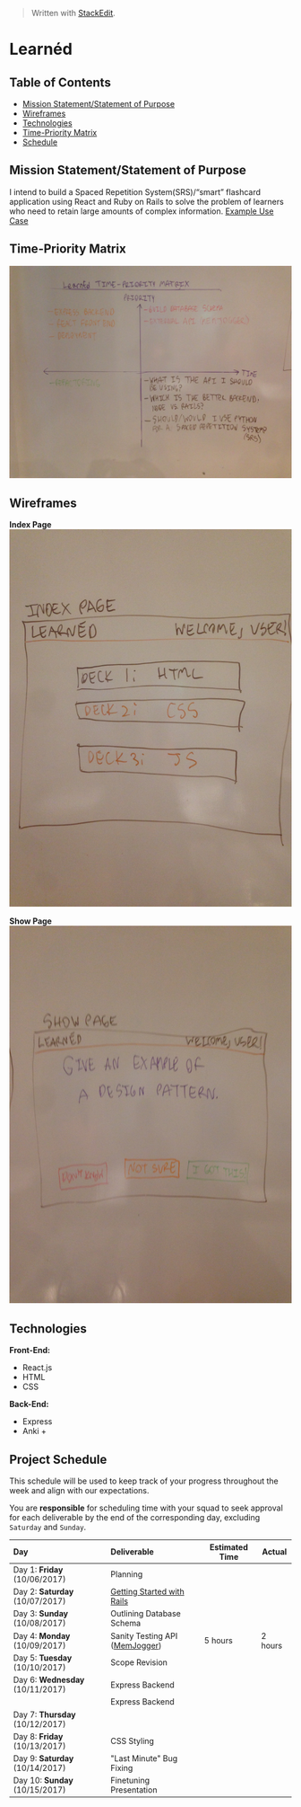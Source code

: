 ﻿


> Written with [StackEdit](https://stackedit.io/).
# **Learnéd**

## Table of Contents
- [Mission Statement/Statement of Purpose](#mission)
- [Wireframes](#wireframes)
- [Technologies](#technologies)
- [Time-Priority Matrix](#matrix)
- [Schedule](#schedule)


## Mission Statement/Statement of Purpose <a id="mission"></a>
I intend to build a Spaced Repetition System(SRS)/&ldquo;smart&rdquo; flashcard application using React and Ruby on Rails to solve the problem of learners who need to retain large amounts of complex information.
[Example Use Case](https://medium.freecodecamp.org/use-spaced-repetition-with-anki-to-learn-to-code-faster-7c334d448c3c)

## Time-Priority Matrix <a id="matrix"></a>
![Time-Priority Matrix](https://github.com/Tokuhisa1/learned/blob/rails/assets/IMG_6018.JPG?raw=true)

## Wireframes <a id="wireframes"></a>
**Index Page**
![Index Page](https://github.com/Tokuhisa1/learned/blob/rails/assets/wireframes/IMG_6020.JPG?raw=true)

**Show Page**
![Show Page](https://github.com/Tokuhisa1/learned/blob/rails/assets/wireframes/IMG_6021.JPG?raw=true)

## Technologies <a id="technologies"></a>

**Front-End:** 
 - React.js
 - HTML
 - CSS
 
 **Back-End:**
 - Express
 - Anki + 

## Project Schedule <a id="schedule"></a>

This schedule will be used to keep track of your progress throughout the week and align with our expectations.  

You are **responsible** for scheduling time with your squad to seek approval for each deliverable by the end of the corresponding day, excluding `Saturday` and `Sunday`.

|  Day                             | Deliverable | Estimated Time | Actual |
|:---------------------------------|:------------|---------------|--------|
|Day 1: **Friday** (10/06/2017)    | Planning    |               |        |
|Day 2: **Saturday** (10/07/2017)  | [Getting Started with Rails](http://guides.rubyonrails.org/getting_started.html) |           |        |
|Day 3: **Sunday** (10/08/2017)    | Outlining Database Schema | |        |
|Day 4: **Monday** (10/09/2017)    | Sanity Testing API ([MemJogger](http://memjogger.com/help/api))      | 5 hours      |2 hours |
|Day 5: **Tuesday** (10/10/2017)   | Scope Revision |            |        |
|Day 6: **Wednesday** (10/11/2017) | Express Backend |           |        |
|                                  | Express Backend |           |        |
|Day 7: **Thursday** (10/12/2017)  |                 |           |        |
|Day 8: **Friday** (10/13/2017)    |   CSS Styling   |           |        |
|Day 9: **Saturday** (10/14/2017) | "Last Minute" Bug Fixing |    |        |
|Day 10: **Sunday** (10/15/2017)   | Finetuning Presentation |   |        |